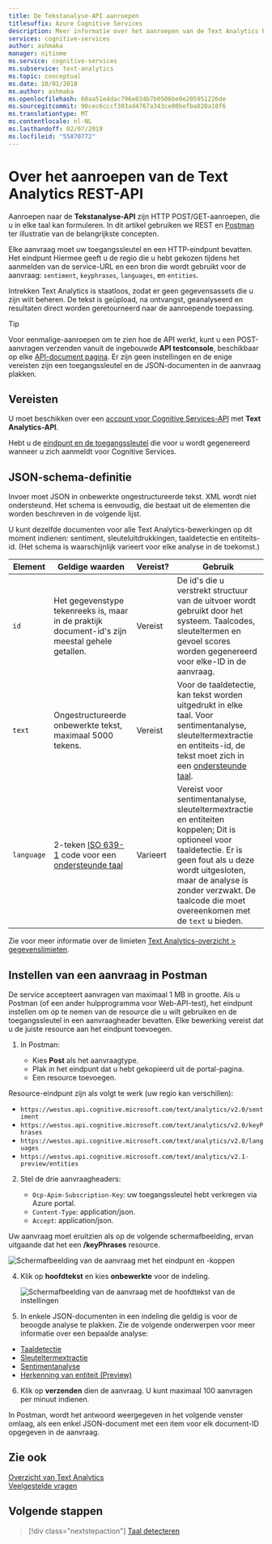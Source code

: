 ```yaml
---
title: De Tekstanalyse-API aanroepen
titlesuffix: Azure Cognitive Services
description: Meer informatie over het aanroepen van de Text Analytics REST-API.
services: cognitive-services
author: ashmaka
manager: nitinme
ms.service: cognitive-services
ms.subservice: text-analytics
ms.topic: conceptual
ms.date: 10/01/2018
ms.author: ashmaka
ms.openlocfilehash: 60aa51e4dac796e034b7b0506be0e205951226de
ms.sourcegitcommit: 90cec6cccf303ad4767a343ce00befba020a10f6
ms.translationtype: MT
ms.contentlocale: nl-NL
ms.lasthandoff: 02/07/2019
ms.locfileid: "55870772"
---
```

# <a name="how-to-call-the-text-analytics-rest-api"></a>Over het aanroepen van de Text Analytics REST-API

Aanroepen naar de **Tekstanalyse-API** zijn HTTP POST/GET-aanroepen, die u in elke taal kan formuleren. In dit artikel gebruiken we REST en [Postman](https://chrome.google.com/webstore/detail/postman/fhbjgbiflinjbdggehcddcbncdddomop) ter illustratie van de belangrijkste concepten.

Elke aanvraag moet uw toegangssleutel en een HTTP-eindpunt bevatten. Het eindpunt Hiermee geeft u de regio die u hebt gekozen tijdens het aanmelden van de service-URL en een bron die wordt gebruikt voor de aanvraag: `sentiment`, `keyphrases`, `languages`, en `entities`. 

Intrekken Text Analytics is staatloos, zodat er geen gegevensassets die u zijn wilt beheren. De tekst is geüpload, na ontvangst, geanalyseerd en resultaten direct worden geretourneerd naar de aanroepende toepassing.

> [!Tip]
> Voor eenmalige-aanroepen om te zien hoe de API werkt, kunt u een POST-aanvragen verzenden vanuit de ingebouwde **API testconsole**, beschikbaar op elke [API-document pagina](https://westus.dev.cognitive.microsoft.com/docs/services/TextAnalytics.V2.0/operations/56f30ceeeda5650db055a3c6). Er zijn geen instellingen en de enige vereisten zijn een toegangssleutel en de JSON-documenten in de aanvraag plakken. 

## <a name="prerequisites"></a>Vereisten

U moet beschikken over een [account voor Cognitive Services-API](https://docs.microsoft.com/azure/cognitive-services/cognitive-services-apis-create-account) met **Text Analytics-API**. 

Hebt u de [eindpunt en de toegangssleutel](text-analytics-how-to-access-key.md) die voor u wordt gegenereerd wanneer u zich aanmeldt voor Cognitive Services. 

<a name="json-schema"></a>

## <a name="json-schema-definition"></a>JSON-schema-definitie

Invoer moet JSON in onbewerkte ongestructureerde tekst. XML wordt niet ondersteund. Het schema is eenvoudig, die bestaat uit de elementen die worden beschreven in de volgende lijst. 

U kunt dezelfde documenten voor alle Text Analytics-bewerkingen op dit moment indienen: sentiment, sleuteluitdrukkingen, taaldetectie en entiteits-id. (Het schema is waarschijnlijk varieert voor elke analyse in de toekomst.)

| Element | Geldige waarden | Vereist? | Gebruik |
|---------|--------------|-----------|-------|
|`id` |Het gegevenstype tekenreeks is, maar in de praktijk document-id's zijn meestal gehele getallen. | Vereist | De id's die u verstrekt structuur van de uitvoer wordt gebruikt door het systeem. Taalcodes, sleuteltermen en gevoel scores worden gegenereerd voor elke-ID in de aanvraag.|
|`text` | Ongestructureerde onbewerkte tekst, maximaal 5000 tekens. | Vereist | Voor de taaldetectie, kan tekst worden uitgedrukt in elke taal. Voor sentimentanalyse, sleuteltermextractie en entiteits-id, de tekst moet zich in een [ondersteunde taal](../text-analytics-supported-languages.md). |
|`language` | 2-teken [ISO 639-1](https://en.wikipedia.org/wiki/List_of_ISO_639-1_codes) code voor een [ondersteunde taal](../text-analytics-supported-languages.md) | Varieert | Vereist voor sentimentanalyse, sleuteltermextractie en entiteiten koppelen; Dit is optioneel voor taaldetectie. Er is geen fout als u deze wordt uitgesloten, maar de analyse is zonder verzwakt. De taalcode die moet overeenkomen met de `text` u bieden. |

Zie voor meer informatie over de limieten [Text Analytics-overzicht > gegevenslimieten](../overview.md#data-limits). 

## <a name="set-up-a-request-in-postman"></a>Instellen van een aanvraag in Postman

De service accepteert aanvragen van maximaal 1 MB in grootte. Als u Postman (of een ander hulpprogramma voor Web-API-test), het eindpunt instellen om op te nemen van de resource die u wilt gebruiken en de toegangssleutel in een aanvraagheader bevatten. Elke bewerking vereist dat u de juiste resource aan het eindpunt toevoegen. 

1. In Postman:

   + Kies **Post** als het aanvraagtype.
   + Plak in het eindpunt dat u hebt gekopieerd uit de portal-pagina.
   + Een resource toevoegen.

  Resource-eindpunt zijn als volgt te werk (uw regio kan verschillen):

   + `https://westus.api.cognitive.microsoft.com/text/analytics/v2.0/sentiment`
   + `https://westus.api.cognitive.microsoft.com/text/analytics/v2.0/keyPhrases`
   + `https://westus.api.cognitive.microsoft.com/text/analytics/v2.0/languages`
   + `https://westus.api.cognitive.microsoft.com/text/analytics/v2.1-preview/entities`

2. Stel de drie aanvraagheaders:

   + `Ocp-Apim-Subscription-Key`: uw toegangssleutel hebt verkregen via Azure portal.
   + `Content-Type`: application/json.
   + `Accept`: application/json.

  Uw aanvraag moet eruitzien als op de volgende schermafbeelding, ervan uitgaande dat het een **/keyPhrases** resource.

   ![Schermafbeelding van de aanvraag met het eindpunt en -koppen](../media/postman-request-keyphrase-1.png)

4. Klik op **hoofdtekst** en kies **onbewerkte** voor de indeling.

   ![Schermafbeelding van de aanvraag met de hoofdtekst van de instellingen](../media/postman-request-body-raw.png)

5. In enkele JSON-documenten in een indeling die geldig is voor de beoogde analyse te plakken. Zie de volgende onderwerpen voor meer informatie over een bepaalde analyse:

  + [Taaldetectie](text-analytics-how-to-language-detection.md)  
  + [Sleuteltermextractie](text-analytics-how-to-keyword-extraction.md)  
  + [Sentimentanalyse](text-analytics-how-to-sentiment-analysis.md)  
  + [Herkenning van entiteit (Preview)](text-analytics-how-to-entity-linking.md)  


6. Klik op **verzenden** dien de aanvraag. U kunt maximaal 100 aanvragen per minuut indienen. 

  In Postman, wordt het antwoord weergegeven in het volgende venster omlaag, als een enkel JSON-document met een item voor elk document-ID opgegeven in de aanvraag.

## <a name="see-also"></a>Zie ook 

 [Overzicht van Text Analytics](../overview.md)  
 [Veelgestelde vragen](../text-analytics-resource-faq.md)

## <a name="next-steps"></a>Volgende stappen

> [!div class="nextstepaction"]
> [Taal detecteren](text-analytics-how-to-language-detection.md)
